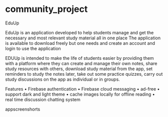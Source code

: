 # community_project
EduUp

EduUp is an application developed to help students manage and get the necessary and most relevant study material all in one place
The application is available to download freely but one needs and create an account and login to use the application

EDUUp is intended to make the life of students easier by providing them with a platform where they can create and manage their own notes,
share study resources with others, download study material from the app, set reminders to study the notes later, take out some practice quizzes, carry out study discussions on the app as individual or in groups.

Features
•	Firebase authentication
•	Firebase cloud messaging
•	ad-free
•	support dark and light theme
•	cache images locally for offline reading
•	real time discussion chatting system


appscreenshorts
[](https://github.com/Dei-gratia/community_project/tree/master/appscreenshorts)
